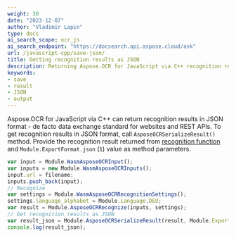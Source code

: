 ```yaml
---
weight: 30
date: "2023-12-07"
author: "Vladimir Lapin"
type: docs
ai_search_scope: ocr_js
ai_search_endpoint: "https://docsearch.api.aspose.cloud/ask"
url: /javascript-cpp/save-json/
title: Getting recognition results as JSON
description: Returning Aspose.OCR for JavaScript via C++ recognition results in JSON format.
keywords:
- save
- result
- JSON
- output
---
```


Aspose.OCR for JavaScript via C++ can return recognition results in JSON format - de facto data exchange standard for websites and REST APIs. To get recognition results in JSON format, call `AsposeOCRSerializeResult()` method. Provide the recognition result returned from [recognition function](/ocr/javascript-cpp/recognition/) and `Module.ExportFormat.json` (`1`) value as method parameters.

```javascript
var input = Module.WasmAsposeOCRInput();
var inputs = new Module.WasmAsposeOCRInputs();
input.url = filename;
inputs.push_back(input);
// Recognize
var settings = Module.WasmAsposeOCRRecognitionSettings();
settings.language_alphabet = Module.Language.DEU;
var result = Module.AsposeOCRRecognize(inputs, settings);
// Get recognition results as JSON
var result_json = Module.AsposeOCRSerializeResult(result, Module.ExportFormat.json);
console.log(result_json);
```
